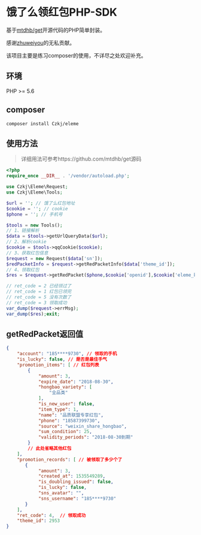 # 饿了么领红包PHP-SDK

基于[mtdhb/get](https://github.com/mtdhb/get)开源代码的PHP简单封装。

感谢[zhuweiyou](https://github.com/zhuweiyou)的无私贡献。

该项目主要是练习composer的使用，不详尽之处欢迎补充。

## 环境

PHP >= 5.6

## composer

```
composer install Czkj/eleme
```

## 使用方法

> 详细用法可参考https://github.com/mtdhb/get源码

~~~php
<?php
require_once __DIR__ . '/vendor/autoload.php';

use Czkj\Eleme\Request;
use Czkj\Eleme\Tools;

$url = ''; // 饿了么红包地址
$cookie = ''; // cookie
$phone = ''; // 手机号

$tools = new Tools();
// 1、链接解析
$data = $tools->getUrlQueryData($url);
// 2、解析cookie
$cookie = $tools->qqCookie($cookie);
// 3、获取红包信息
$request = new Request($data['sn']);
$redPacketInfo = $request->getRedPacketInfo($data['theme_id']);
// 4、领取红包
$res = $request->getRedPacket($phone,$cookie['openid'],$cookie['eleme_key'],$data['platform']);

// ret_code = 2 已经领过了
// ret_code = 1 红包已领完
// ret_code = 5 没有次数了
// ret_code = 3 领取成功
var_dump($request->errMsg);
var_dump($res);exit;
~~~

## getRedPacket返回值

~~~json
{
    "account": "185****9730", // 领取的手机
    "is_lucky": false, // 是否是最佳手气
    "promotion_items": [ // 红包列表
        {
            "amount": 3,
            "expire_date": "2018-08-30",
            "hongbao_variety": [
                "全品类"
            ],
            "is_new_user": false,
            "item_type": 1,
            "name": "品质联盟专享红包",
            "phone": "18587399730",
            "source": "weixin_share_hongbao",
            "sum_condition": 25,
            "validity_periods": "2018-08-30到期"
        }
        // 此处省略其他红包
    ],
    "promotion_records": [ // 被领取了多少个了
       {
            "amount": 3,
            "created_at": 1535549289,
            "is_doubling_issued": false,
            "is_lucky": false,
            "sns_avatar": "",
            "sns_username": "185****9730"
       }
    ],
    "ret_code": 4,  // 领取成功
    "theme_id": 2953
}
~~~
